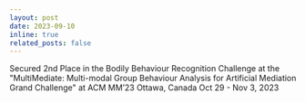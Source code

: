 ```yaml
---
layout: post
date: 2023-09-10
inline: true
related_posts: false
---
```


Secured 2nd Place in the Bodily Behaviour Recognition Challenge at the "MultiMediate: Multi-modal Group Behaviour Analysis for Artificial Mediation Grand Challenge" at ACM MM’23 Ottawa, Canada Oct 29 - Nov 3, 2023
